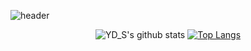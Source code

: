 ![header](https://capsule-render.vercel.app/api?height=350&text=Wellcome&desc=YD_S%27s%20github%20profile&type=waving&color=gradient&descAlign=62&animation=fadeIn)

 <div align=center> 
 
 ![YD_S's github stats](https://github-readme-stats.vercel.app/api?username=song011794&show_icons=true)
 [![Top Langs](https://github-readme-stats.vercel.app/api/top-langs/?username=song011794&show_icons=true)](https://github.com/metleeha)
 
</div>

 

<!--
### Hi there 👋
**song011794/song011794** is a ✨ _special_ ✨ repository because its `README.md` (this file) appears on your GitHub profile.

Here are some ideas to get you started:

- 🔭 I’m currently working on ...
- 🌱 I’m currently learning ...
- 👯 I’m looking to collaborate on ...
- 🤔 I’m looking for help with ...
- 💬 Ask me about ...
- 📫 How to reach me: ...
- 😄 Pronouns: ...
- ⚡ Fun fact: ...
-->
